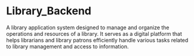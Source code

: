 # Library_Backend
A library application system designed to manage and organize the operations and resources of a library. It serves as a digital platform that helps librarians and library patrons efficiently handle various tasks related to library management and access to information.
